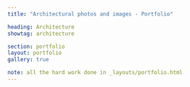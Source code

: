 ```yaml
---
title: "Architectural photos and images - Portfolio"

heading: Architecture
showtag: architecture

section: portfolio
layout: portfolio
gallery: true

note: all the hard work done in _layouts/portfolio.html
---
```

